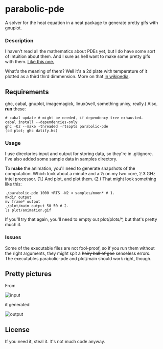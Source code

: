 # parabolic-pde

A solver for the heat equation in a neat package to generate pretty gifs with gnuplot.

### Description

I haven't read all the mathematics about PDEs yet, but I do have some sort of
intuition about them. And I sure as hell want to make some pretty gifs with them.
[Like this one.](https://upload.wikimedia.org/wikipedia/commons/a/a9/Heat_eqn.gif)

What's the meaning of them? Well it's a 2d plate with temperature of it plotted
as a third third dimmension. More on that
[in wikipedia](https://en.wikipedia.org/wiki/Heat_equation).

## Requirements

ghc, cabal, gnuplot, imagemagick, linux(well, something unixy, really.) Also, **run** these:

    # cabal update # might be needed, if dependency tree exhausted.
    cabal install --dependencies-only
    ghc -O2 --make -threaded -rtsopts parabolic-pde
    (cd plot; ghc datify.hs)

### Usage

I use directories input and output for storing data, so they're in .gitignore.
I've also added some sample data in samples directory.

To **make** the animation, you'll need to generate snapshots of the computation.
Which took about a minute and a ½ on my two core, 2.3 GHz intel processor. (1.)
And plot, and plot them. (2.) That might look something like this:

    ./parabolic-pde 1000 +RTS -N2 < samples/moon* # 1.
    mkdir output
    mv frame* output
    ./plot/main output 50 50 # 2.
    ls plot/animation.gif

If you'll try that again, you'll need to empty out plot/plots/\*, but that's pretty much it.

### Issues

Some of the executable files are not fool-proof, so if you run them without
the right arguments, they might spit a <s>hairy ball of goo</s> senseless
errors. The executables parabolic-pde and plot/main should work right, though.

## Pretty pictures

From

![input](https://raw.github.com/siers/parabolic-pde/master/samples/readme-moon.png)

it generated

![output](https://raw.github.com/siers/parabolic-pde/master/samples/animation-fastest.gif)

## License

If you need it, steal it. It's not much code anyway.
